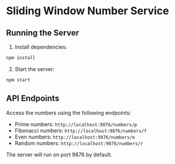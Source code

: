 # Sliding Window Number Service

## Running the Server

1. Install dependencies:
```bash
npm install
```

2. Start the server:
```bash
npm start
```


## API Endpoints

Access the numbers using the following endpoints:

- Prime numbers: `http://localhost:9876/numbers/p`
- Fibonacci numbers: `http://localhost:9876/numbers/f`
- Even numbers: `http://localhost:9876/numbers/e`
- Random numbers: `http://localhost:9876/numbers/r`

The server will run on port 9876 by default.